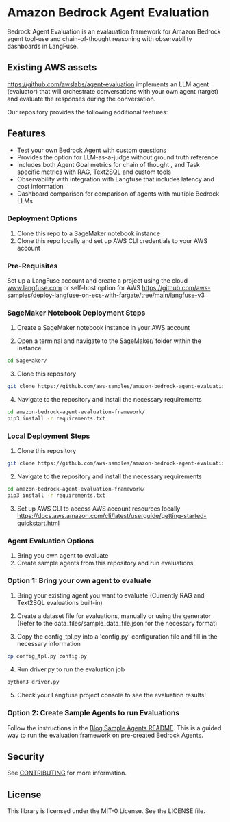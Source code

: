 # Amazon Bedrock Agent Evaluation

Bedrock Agent Evaluation is an evalauation framework for Amazon Bedrock agent tool-use and chain-of-thought reasoning with observability dashboards in LangFuse. 

## Existing AWS assets
https://github.com/awslabs/agent-evaluation implements an LLM agent (evaluator) that will orchestrate conversations with your own agent (target) and evaluate the responses during the conversation.

Our repository provides the following additional features: 

## Features

- Test your own Bedrock Agent with custom questions
- Provides the option for LLM-as-a-judge without ground truth reference
- Includes both Agent Goal metrics for chain of thought , and Task specific metrics with RAG, Text2SQL and custom tools
- Observability with integration with Langfuse that includes latency and cost information
- Dashboard comparison for comparison of agents with multiple Bedrock LLMs


### Deployment Options
1. Clone this repo to a SageMaker notebook instance
2. Clone this repo locally and set up AWS CLI credentials to your AWS account

### Pre-Requisites
Set up a LangFuse account and create a project using the cloud www.langfuse.com or self-host option for AWS https://github.com/aws-samples/deploy-langfuse-on-ecs-with-fargate/tree/main/langfuse-v3

### SageMaker Notebook Deployment Steps

1. Create a SageMaker notebook instance in your AWS account

2. Open a terminal and navigate to the SageMaker/ folder within the instance
```bash
cd SageMaker/
```

3. Clone this repository
```bash
git clone https://github.com/aws-samples/amazon-bedrock-agent-evaluation-framework
```

4. Navigate to the repository and install the necessary requirements
```bash
cd amazon-bedrock-agent-evaluation-framework/
pip3 install -r requirements.txt
```

### Local Deployment Steps

1. Clone this repository
```bash
git clone https://github.com/aws-samples/amazon-bedrock-agent-evaluation-framework
```

2. Navigate to the repository and install the necessary requirements
```bash
cd amazon-bedrock-agent-evaluation-framework/
pip3 install -r requirements.txt
```

3. Set up AWS CLI to access AWS account resources locally https://docs.aws.amazon.com/cli/latest/userguide/getting-started-quickstart.html


### Agent Evaluation Options
1. Bring you own agent to evaluate
2. Create sample agents from this repository and run evaluations

### Option 1: Bring your own agent to evaluate
1. Bring your existing agent you want to evaluate (Currently RAG and Text2SQL evaluations built-in)
2. Create a dataset file for evaluations, manually or using the generator (Refer to the data_files/sample_data_file.json for the necessary format)

3. Copy the config_tpl.py into a 'config.py' configuration file and fill in the necessary information
```bash
cp config_tpl.py config.py
```

4. Run driver.py to run the evaluation job
```bash
python3 driver.py
```

5. Check your Langfuse project console to see the evaluation results!

### Option 2: Create Sample Agents to run Evaluations
Follow the instructions in the [Blog Sample Agents README](blog_sample_agents/README.md). This is a guided way to run the evaluation framework on pre-created Bedrock Agents.

## Security

See [CONTRIBUTING](CONTRIBUTING.md#security-issue-notifications) for more information.

## License

This library is licensed under the MIT-0 License. See the LICENSE file.
